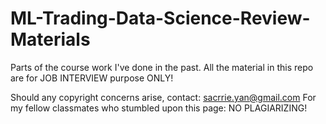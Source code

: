 # ML-Trading-Data-Science-Review-Materials
Parts of the course work I've done in the past. 
All the material in this repo are for JOB INTERVIEW purpose ONLY!

Should any copyright concerns arise, contact: sacrrie.yan@gmail.com
For my fellow classmates who stumbled upon this page: NO PLAGIARIZING!

